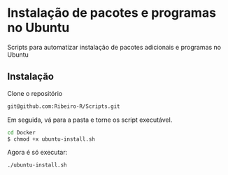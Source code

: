 # Instalação de pacotes e programas no Ubuntu

Scripts para automatizar instalação de pacotes adicionais e programas no Ubuntu

## Instalação

Clone o repositório

~~~bash
git@github.com:Ribeiro-R/Scripts.git
~~~

Em seguida, vá para a pasta e torne os script executável.

~~~bash
cd Docker
$ chmod +x ubuntu-install.sh
~~~

Agora é só executar:

~~~bash
./ubuntu-install.sh
~~~
